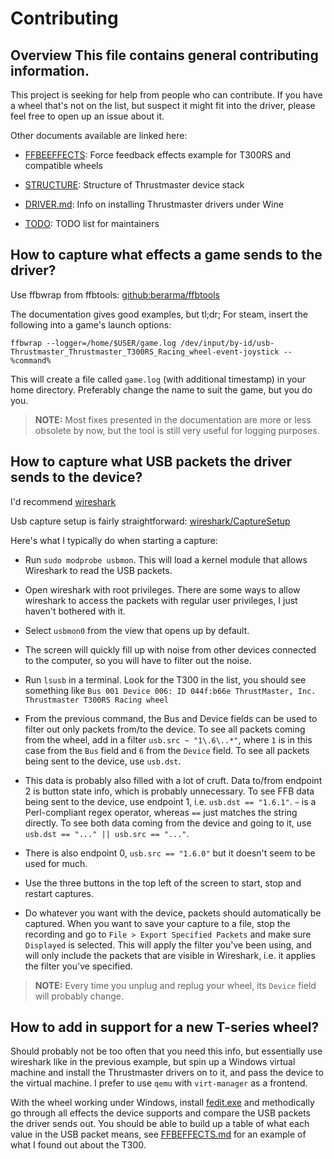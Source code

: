 # Contributing

## Overview This file contains general contributing information.

This project is seeking for help from people who can contribute. If you have a
wheel that's not on the list, but suspect it might fit into the driver, please
feel free to open up an issue about it.

Other documents available are linked here:

+ [FFBEEFFECTS](./FFBEFFECTS.md):
  Force feedback effects example for T300RS and compatible wheels

+ [STRUCTURE](./STRUCTURE.md):
  Structure of Thrustmaster device stack

+ [DRIVER.md](./DRIVER.md):
  Info on installing Thrustmaster drivers under Wine

+ [TODO](./TODO.md):
  TODO list for maintainers

## How to capture what effects a game sends to the driver?

Use ffbwrap from ffbtools:
[github:berarma/ffbtools](https://github.com/berarma/ffbtools)

The documentation gives good examples, but tl;dr; For steam, insert the following
into a game's launch options:

```shell
ffbwrap --logger=/home/$USER/game.log /dev/input/by-id/usb-Thrustmaster_Thrustmaster_T300RS_Racing_wheel-event-joystick -- %command%
```

This will create a file called `game.log` (with additional timestamp) in your
home directory. Preferably change the name to suit the game, but you do you.

> **NOTE:** Most fixes presented in the documentation are more or less obsolete
> by now, but the tool is still very useful for logging purposes.

## How to capture what USB packets the driver sends to the device?

I'd recommend
[wireshark](https://www.wireshark.org/)

Usb capture setup is fairly straightforward:
[wireshark/CaptureSetup](https://wiki.wireshark.org/CaptureSetup/USB#linux)

Here's what I typically do when starting a capture:

+ Run `sudo modprobe usbmon`. This will load a kernel module that allows
  Wireshark to read the USB packets.

+ Open wireshark with root privileges. There are some ways to allow wireshark to
  access the packets with regular user privileges, I just haven't bothered with
  it.

+ Select `usbmon0` from the view that opens up by default.

+ The screen will quickly fill up with noise from other devices connected to the
  computer, so you will have to filter out the noise.

+ Run `lsusb` in a terminal. Look for the T300 in the list, you should see
  something like `Bus 001 Device 006: ID 044f:b66e ThrustMaster, Inc.
  Thrustmaster T300RS Racing wheel`

+ From the previous command, the Bus and Device fields can be used to filter
  out only packets from/to the device. To see all packets coming from the
  wheel, add in a filter `usb.src ~ "1\.6\..*"`, where `1` is in this case
  from the `Bus` field and `6` from the `Device` field. To see all packets
  being sent to the device, use `usb.dst`.

+ This data is probably also filled with a lot of cruft. Data to/from
  endpoint 2 is button state info, which is probably unnecessary. To see FFB
  data being sent to the device, use endpoint 1, i.e. `usb.dst == "1.6.1"`.
  `~` is a Perl-compliant regex operator, whereas `==` just matches the string
  directly. To see both data coming from the device and going to it, use
  `usb.dst == "..." || usb.src == "..."`.

+ There is also endpoint 0, `usb.src == "1.6.0"` but it doesn't seem to be
  used for much.

+ Use the three buttons in the top left of the screen to start, stop and restart
  captures.

+ Do whatever you want with the device, packets should automatically be
  captured. When you want to save your capture to a file, stop the recording and
  go to `File > Export Specified Packets` and make sure `Displayed` is selected.
  This will apply the filter you've been using, and will only include the packets
  that are visible in Wireshark, i.e. it applies the filter you've specified.

> **NOTE:** Every time you unplug and replug your wheel, its `Device` field will
> probably change.

## How to add in support for a new T-series wheel?

Should probably not be too often that you need this info, but essentially use
wireshark like in the previous example, but spin up a Windows virtual machine
and install the Thrustmaster drivers on to it, and pass the device to the
virtual machine. I prefer to use `qemu` with `virt-manager` as a frontend.

With the wheel working under Windows, install
[fedit.exe](https://gimx.fr/download/b882e209a0ac023d03abbf560dfc3f25fe6367ca/fedit.zip)
and methodically go through all effects the device supports and compare the USB
packets the driver sends out. You should be able to build up a table of what
each value in the USB packet means, see [FFBEFFECTS.md](./FFBEFFECTS.md)
for an example of what I found out about the T300.
